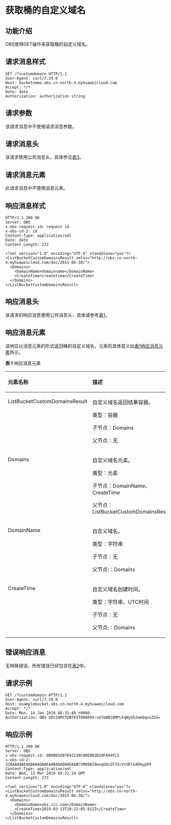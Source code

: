 # 获取桶的自定义域名<a name="obs_04_0060"></a>

## 功能介绍<a name="section92945567408"></a>

OBS使用GET操作来获取桶的自定义域名。

## 请求消息样式<a name="section12731421194111"></a>

```
GET /?customdomain HTTP/1.1
User-Agent: curl/7.29.0
Host: bucketname.obs.cn-north-4.myhuaweicloud.com 
Accept: */*
Date: date
Authorization: authorization string
```

## 请求参数<a name="section53752033164119"></a>

该请求消息中不使用请求消息参数。

## 请求消息头<a name="section15109557184116"></a>

该请求使用公共消息头，具体参见[表3](构造请求.md#table25197309)。

## 请求消息元素<a name="section18453619174214"></a>

此请求消息中不使用消息元素。

## 响应消息样式<a name="section2937163034210"></a>

```
HTTP/1.1 200 OK
Server: OBS
x-obs-request-id: request id
x-obs-id-2: id
Content-Type: application/xml
Date: date
Content-Length: 272

<?xml version="1.0" encoding="UTF-8" standalone="yes"?>
<ListBucketCustomDomainsResult xmlns="http://obs.cn-north-4.myhuaweicloud.com/doc/2015-06-30/">
  <Domains>
    <DomainName>domainname</DomainName>
    <CreateTime>createtime</CreateTime>
  </Domains>
</ListBucketCustomDomainsResult>
```

## 响应消息头<a name="section1959554415424"></a>

该请求的响应消息使用公共消息头，具体请参考[表1](返回结果.md#d0e686)。

## 响应消息元素<a name="section20439054114210"></a>

该响应以消息元素的形式返回桶的自定义域名，元素的具体意义如[表1响应消息元素](#d0e8370)所示。

**表 1**  响应消息元素

<a name="d0e8370"></a>
<table><thead align="left"><tr id="row7433603"><th class="cellrowborder" valign="top" width="39.39%" id="mcps1.2.3.1.1"><p id="p65251010"><a name="p65251010"></a><a name="p65251010"></a><strong id="b50388186"><a name="b50388186"></a><a name="b50388186"></a>元素名称</strong></p>
</th>
<th class="cellrowborder" valign="top" width="60.61%" id="mcps1.2.3.1.2"><p id="p54911228"><a name="p54911228"></a><a name="p54911228"></a><strong id="b24439010"><a name="b24439010"></a><a name="b24439010"></a>描述</strong></p>
</th>
</tr>
</thead>
<tbody><tr id="row33402770"><td class="cellrowborder" valign="top" width="39.39%" headers="mcps1.2.3.1.1 "><p id="p1178691844919"><a name="p1178691844919"></a><a name="p1178691844919"></a>ListBucketCustomDomainsResult</p>
</td>
<td class="cellrowborder" valign="top" width="60.61%" headers="mcps1.2.3.1.2 "><p id="p41737906"><a name="p41737906"></a><a name="p41737906"></a>自定义域名返回结果容器。</p>
<p id="p40096838"><a name="p40096838"></a><a name="p40096838"></a>类型：容器</p>
<p id="p25327227"><a name="p25327227"></a><a name="p25327227"></a>子节点：Domains</p>
<p id="p26618459"><a name="p26618459"></a><a name="p26618459"></a>父节点：无</p>
</td>
</tr>
<tr id="row32220038"><td class="cellrowborder" valign="top" width="39.39%" headers="mcps1.2.3.1.1 "><p id="p59686313"><a name="p59686313"></a><a name="p59686313"></a>Domains</p>
</td>
<td class="cellrowborder" valign="top" width="60.61%" headers="mcps1.2.3.1.2 "><p id="p2753164"><a name="p2753164"></a><a name="p2753164"></a>自定义域名元素。</p>
<p id="p24778477"><a name="p24778477"></a><a name="p24778477"></a>类型：元素</p>
<p id="p471612013534"><a name="p471612013534"></a><a name="p471612013534"></a>子节点：DomainName、CreateTime</p>
<p id="p1471632014532"><a name="p1471632014532"></a><a name="p1471632014532"></a>父节点：ListBucketCustomDomainsResult</p>
</td>
</tr>
<tr id="row20591764545"><td class="cellrowborder" valign="top" width="39.39%" headers="mcps1.2.3.1.1 "><p id="p65986115418"><a name="p65986115418"></a><a name="p65986115418"></a>DomainName</p>
</td>
<td class="cellrowborder" valign="top" width="60.61%" headers="mcps1.2.3.1.2 "><p id="p1135662819546"><a name="p1135662819546"></a><a name="p1135662819546"></a>自定义域名。</p>
<p id="p835692865410"><a name="p835692865410"></a><a name="p835692865410"></a>类型：字符串</p>
<p id="p9356182895417"><a name="p9356182895417"></a><a name="p9356182895417"></a>子节点：无</p>
<p id="p10356928175418"><a name="p10356928175418"></a><a name="p10356928175418"></a>父节点:：Domains</p>
</td>
</tr>
<tr id="row05952215547"><td class="cellrowborder" valign="top" width="39.39%" headers="mcps1.2.3.1.1 "><p id="p35952215545"><a name="p35952215545"></a><a name="p35952215545"></a>CreateTime</p>
</td>
<td class="cellrowborder" valign="top" width="60.61%" headers="mcps1.2.3.1.2 "><p id="p18296214205517"><a name="p18296214205517"></a><a name="p18296214205517"></a>自定义域名创建时间。</p>
<p id="p629610146551"><a name="p629610146551"></a><a name="p629610146551"></a>类型：字符串，UTC时间</p>
<p id="p1029613146550"><a name="p1029613146550"></a><a name="p1029613146550"></a>子节点：无</p>
<p id="p1929631455517"><a name="p1929631455517"></a><a name="p1929631455517"></a>父节点:：Domains</p>
</td>
</tr>
</tbody>
</table>

## 错误响应消息<a name="section1061118864314"></a>

无特殊错误，所有错误已经包含在[表2](错误码.md#d0e843)中。

## 请求示例<a name="section91271719124315"></a>

```
GET /?customdomain HTTP/1.1
User-Agent: curl/7.29.0
Host: examplebucket.obs.cn-north-4.myhuaweicloud.com 
Accept: */*
Date: Mon, 14 Jan 2019 08:31:45 +0000
Authorization: OBS UDSIAMSTUBTEST000094:veTm8B18MPLFqNyGh2wmQqovZ2U=
```

## 响应示例<a name="section1029915295432"></a>

```
HTTP/1.1 200 OK
Server: OBS
x-obs-request-id: 000001697693130C80E9D2D29FA84FC2
x-obs-id-2: 32AAAQAAEAABAAAQAAEAABAAAQAAEAABCSM80AI9weqGUsIFJScVxSKlG4DmypX9
Content-Type: application/xml
Date: Wed, 13 Mar 2019 10:22:24 GMT
Content-Length: 272

<?xml version="1.0" encoding="UTF-8" standalone="yes"?>
<ListBucketCustomDomainsResult xmlns="http://obs.cn-north-4.myhuaweicloud.com/doc/2015-06-30/">
  <Domains>
    <DomainName>obs.ccc.com</DomainName>
    <CreateTime>2019-03-13T10:22:05.912Z</CreateTime>
  </Domains>
</ListBucketCustomDomainsResult>
```

